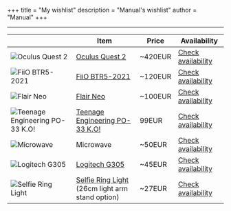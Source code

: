 +++
title = "My wishlist"
description = "Manual's wishlist"
author = "Manual"
+++

<script>
    fetch("https://wishlist-tracker.catto.workers.dev")
    .then(res => res.json())
    .then(data => window.reservationList = data)

    function checkItem(name) {
        if (!(name in window.reservationList)) {
            window.reservationList[name] = {}
            window.reservationList[name]["value"] = false
            fetch("https://wishlist-tracker.catto.workers.dev/?item=force_refresh")
            .then(res => res.json())
            .then(data => window.reservationList = data)
        }
        if (reservationList[name]['value']) {
            alert(`Somebody else has already reserved this item at ${new Date(reservationList[name]['reserved']).toISOString().split('T')[0]}\n\nThey left the following contact info:\n${reservationList[name]['contactInfo']}`)
            return
        }
        let contactInfo = prompt(`${name} is not yet reserved by anyone.\n\nPlease leave your Telegram username or some other contact info and press OK to confirm reservation. This will be shown to others who try to reserve this item.\nPress CANCEL to cancel.`)
        if (contactInfo === "") {
            contactInfo = "< No contact info provided >"
        }
        if (contactInfo !== null) {
            fetch(`https://wishlist-tracker.catto.workers.dev/?item=${name}&contact=${contactInfo}&reserve`)
            .then(res => {
                if (res.status === 200) {
                    alert("You've successfully reserved this item!")
                    reservationList[name]['value'] = true
                    reservationList[name]['contactInfo'] = contactInfo
                } else if (res.status === 403) {
                    alert(`Somebody else has already reserved this item at ${new Date(reservationList[name]['reserved']).toISOString().split('T')[0]}\n\nThey left the following contact info:\n${reservationList[name]['contactInfo']}`)
                }
                else {
                    alert("Sorry, an error occured. Check the developer console for more information.")
                }
            })
            .catch(err => {
                console.log(err)
                alert("Sorry, an error occured. Check the developer console for more information.")
            })
        }
    }
</script>

---

||Item|Price|Availability|
|---|---|---|---|
|![Oculus Quest 2](/post_files/wishlist/oculus-quest-2.jpg)|[Oculus Quest 2](https://www.euronics.lv/izklaide/spelu-aksesuari/virtuala-realitate/815820022732/virtualas-realitates-brilles-oculus-quest-2-128-gb)|~420EUR|<a href="#" onclick="checkItem('Oculus Quest 2')">Check availability</a>|
|![FiiO BTR5-2021](/post_files/wishlist/fiiobtr5.jpg)|[FiiO BTR5-2021](https://www.amazon.com/FiiO-BTR5-2021-Receiver-Bluetooth-Headphone/dp/B09G9TNB2R/)|~120EUR|<a href="#" onclick="checkItem('FiiO BTR5-2021')">Check availability</a>|
|![Flair Neo](/post_files/wishlist/flairneo.jpg)|[Flair Neo](https://www.gemoss.lv/shop/lv/riks-kafijas-pagatavosanai-flair-neo-peleks-647213148046)|~100EUR|<a href="#" onclick="checkItem('Flair Neo')">Check availability</a>|
|![Teenage Engineering PO-33 K.O!](/post_files/wishlist/te-po-33.jpg)|[Teenage Engineering PO-33 K.O!](https://soundium.lv/teenage-engineering-po-33-k-o)|99EUR|<a href="#" onclick="checkItem('Teenage Engineering PO-33 K.O!')">Check availability</a>|
|![Microwave](/post_files/wishlist/microwave.jpg)|Microwave|~50EUR|<a href="#" onclick="checkItem('Microwave')">Check availability</a>|
|![Logitech G305](/post_files/wishlist/g305.png)|[Logitech G305](https://www.euronics.lv/ru/it/dopolnitel-nye-ustrojstva/myshi/910-005283/besprovodnaja-mysh-logitech-g305)|~45EUR|<a href="#" onclick="checkItem('Logitech G305')">Check availability</a>|
|![Selfie Ring Light](/post_files/wishlist/ring%20light.jpg)|[Selfie Ring Light](https://www.aliexpress.com/item/4001079355903.html)<br>(26cm light arm stand option)|~27EUR|<a href="#" onclick="checkItem('Selfie Ring Light')">Check availability</a>|
